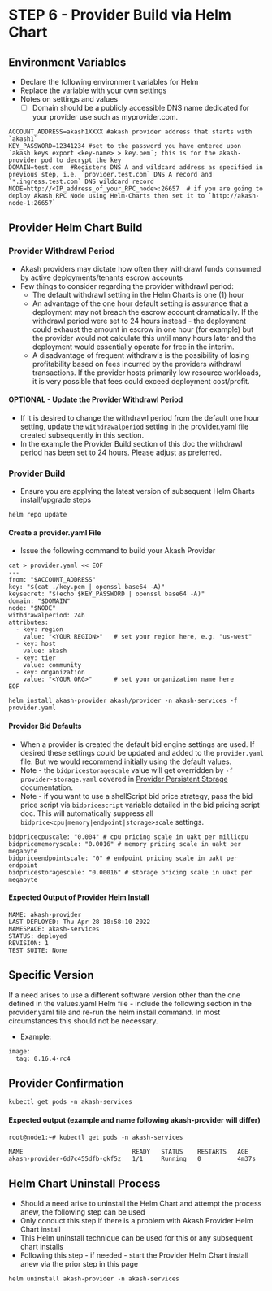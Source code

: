 # STEP 6 - Provider Build via Helm Chart

## **Environment Variables**

* Declare the following environment variables for Helm
* Replace the variable  with your own settings
* Notes on settings and values
  * [ ] Domain should be a publicly accessible DNS name dedicated for your provider use such as myprovider.com.

```
ACCOUNT_ADDRESS=akash1XXXX #akash provider address that starts with `akash1`
KEY_PASSWORD=12341234 #set to the password you have entered upon `akash keys export <key-name> > key.pem`; this is for the akash-provider pod to decrypt the key
DOMAIN=test.com  #Registers DNS A and wildcard address as specified in previous step, i.e. `provider.test.com` DNS A record and `*.ingress.test.com` DNS wildcard record
NODE=http://<IP_address_of_your_RPC_node>:26657  # if you are going to deploy Akash RPC Node using Helm-Charts then set it to `http://akash-node-1:26657`
```

## **Provider Helm Chart Build**

### **Provider Withdrawl Period**

* Akash providers may dictate how often they withdrawl funds consumed by active deployments/tenants escrow accounts
* Few things to consider regarding the provider withdrawl period:
  * The default withdrawl setting in the Helm Charts is one (1) hour
  * An advantage of the one hour default setting is assurance that a deployment may not breach the escrow account dramatically.  If the withdrawl period were set to 24 hours instead - the deployment could exhaust the amount in escrow in one hour (for example) but the provider would not calculate this until many hours later and the deployment would essentially operate for free in the interim.
  * A disadvantage of frequent withdrawls is the possibility of losing profitability based on fees incurred by the providers withdrawl transactions.  If the provider hosts primarily low resource workloads, it is very possible that fees could exceed deployment cost/profit.

#### OPTIONAL - Update the Provider Withdrawl Period

* If it is desired to change the withdrawl period from the default one hour setting, update the `withdrawalperiod` setting in the provider.yaml file created subsequently in this section.
* In the example the Provider Build section of this doc the withdrawl period has been set to 24 hours.  Please adjust as preferred.

### **Provider Build**

* Ensure you are applying the latest version of subsequent Helm Charts install/upgrade steps

```
helm repo update
```

#### Create a provider.yaml File

* Issue the following command to build your Akash Provider

```
cat > provider.yaml << EOF
---
from: "$ACCOUNT_ADDRESS"
key: "$(cat ./key.pem | openssl base64 -A)"
keysecret: "$(echo $KEY_PASSWORD | openssl base64 -A)"
domain: "$DOMAIN"
node: "$NODE"
withdrawalperiod: 24h
attributes:
  - key: region
    value: "<YOUR REGION>"   # set your region here, e.g. "us-west"
  - key: host
    value: akash
  - key: tier
    value: community
  - key: organization
    value: "<YOUR ORG>"      # set your organization name here
EOF

helm install akash-provider akash/provider -n akash-services -f provider.yaml
```

#### **Provider Bid Defaults**

* When a provider is created the default bid engine settings are used.  If desired these settings could be updated and added to the `provider.yaml` file.  But we would recommend initially using the default values.
* Note -  the `bidpricestoragescale` value will get overridden by `-f provider-storage.yaml` covered in [Provider Persistent Storage](../helm-based-provider-persistent-storage-enablement/) documentation.
* Note -  if you want to use a shellScript bid price strategy, pass the bid price script via `bidpricescript` variable detailed in the bid pricing script doc.  This will automatically suppress all `bidprice<cpu|memory|endpoint|storage>scale` settings.

```
bidpricecpuscale: "0.004" # cpu pricing scale in uakt per millicpu
bidpricememoryscale: "0.0016" # memory pricing scale in uakt per megabyte
bidpriceendpointscale: "0" # endpoint pricing scale in uakt per endpoint
bidpricestoragescale: "0.00016" # storage pricing scale in uakt per megabyte
```

#### **Expected Output of Provider Helm Install**

```
NAME: akash-provider
LAST DEPLOYED: Thu Apr 28 18:58:10 2022
NAMESPACE: akash-services
STATUS: deployed
REVISION: 1
TEST SUITE: None
```

## Specific Version

If a need arises to use a different software version other than the one defined in the values.yaml Helm file - include the following section in the provider.yaml file and re-run the helm install command. In most circumstances this should not be necessary.

* Example:

```
image:
  tag: 0.16.4-rc4
```

## **Provider Confirmation**

```
kubectl get pods -n akash-services
```

#### **Expected output (example and name following akash-provider will differ)**

```
root@node1:~# kubectl get pods -n akash-services

NAME                              READY   STATUS    RESTARTS   AGE
akash-provider-6d7c455dfb-qkf5z   1/1     Running   0          4m37s
```



## Helm Chart Uninstall Process

* Should a need arise to uninstall the Helm Chart and attempt the process anew, the following step can be used
* Only conduct this step if there is a problem with Akash Provider Helm Chart install
* This Helm uninstall technique can be used for this or any subsequent chart installs
* Following this step - if needed - start the Provider Helm Chart install anew via the prior step in this page

```
helm uninstall akash-provider -n akash-services
```
